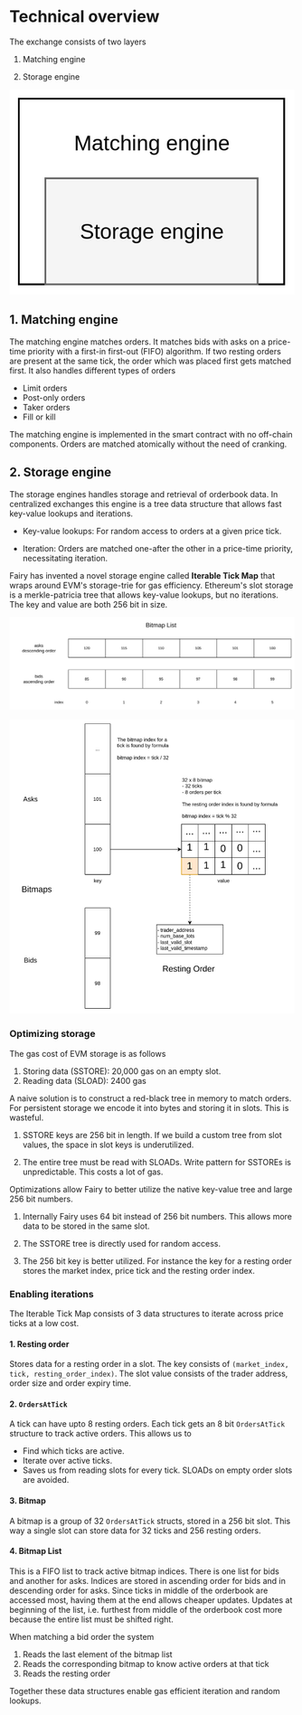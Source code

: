 # Technical overview

The exchange consists of two layers

1. Matching engine

2. Storage engine

![](./assets/engine-layers.drawio.svg)

## 1. Matching engine

The matching engine matches orders. It matches bids with asks on a price-time priority with a first-in first-out (FIFO) algorithm. If two resting orders are present at the same tick, the order which was placed first gets matched first. It also handles different types of orders

- Limit orders
- Post-only orders
- Taker orders
- Fill or kill

The matching engine is implemented in the smart contract with no off-chain components. Orders are matched atomically without the need of cranking.

## 2. Storage engine

The storage engines handles storage and retrieval of orderbook data. In centralized exchanges this engine is a tree data structure that allows fast key-value lookups and iterations.

- Key-value lookups: For random access to orders at a given price tick.

- Iteration: Orders are matched one-after the other in a price-time priority, necessitating iteration.

Fairy has invented a novel storage engine called **Iterable Tick Map** that wraps around EVM's storage-trie for gas efficiency. Ethereum's slot storage is a merkle-patricia tree that allows key-value lookups, but no iterations. The key and value are both 256 bit in size.

![](./assets/bitmap-list.drawio.svg)

![](./assets/bitmaps.drawio.svg)

### Optimizing storage

The gas cost of EVM storage is as follows

1. Storing data (SSTORE): 20,000 gas on an empty slot.
2. Reading data (SLOAD): 2400 gas

A naive solution is to construct a red-black tree in memory to match orders. For persistent storage we encode it into bytes and storing it in slots. This is wasteful.

1. SSTORE keys are 256 bit in length. If we build a custom tree from slot values, the space in slot keys is underutilized.

2. The entire tree must be read with SLOADs. Write pattern for SSTOREs is unpredictable. This costs a lot of gas.

Optimizations allow Fairy to better utilize the native key-value tree and large 256 bit numbers.

1. Internally Fairy uses 64 bit instead of 256 bit numbers. This allows more data to be stored in the same slot.

2. The SSTORE tree is directly used for random access.

3. The 256 bit key is better utilized. For instance the key for a resting order stores the market index, price tick and the resting order index.

### Enabling iterations

The Iterable Tick Map consists of 3 data structures to iterate across price ticks at a low cost.

#### 1. Resting order

Stores data for a resting order in a slot. The key consists of `(market_index, tick, resting_order_index)`. The slot value consists of the trader address, order size and order expiry time.

#### 2. `OrdersAtTick`

A tick can have upto 8 resting orders. Each tick gets an 8 bit `OrdersAtTick` structure to track active orders. This allows us to

- Find which ticks are active.
- Iterate over active ticks.
- Saves us from reading slots for every tick. SLOADs on empty order slots are avoided.

#### 3. Bitmap

A bitmap is a group of 32 `OrdersAtTick` structs, stored in a 256 bit slot. This way a single slot can store data for 32 ticks and 256 resting orders.

#### 4. Bitmap List

This is a FIFO list to track active bitmap indices. There is one list for bids and another for asks. Indices are stored in ascending order for bids and in descending order for asks. Since ticks in middle of the orderbook are accessed most, having them at the end allows cheaper updates. Updates at beginning of the list, i.e. furthest from middle of the orderbook cost more because the entire list must be shifted right.

When matching a bid order the system

1. Reads the last element of the bitmap list
2. Reads the corresponding bitmap to know active orders at that tick
3. Reads the resting order

Together these data structures enable gas efficient iteration and random lookups.